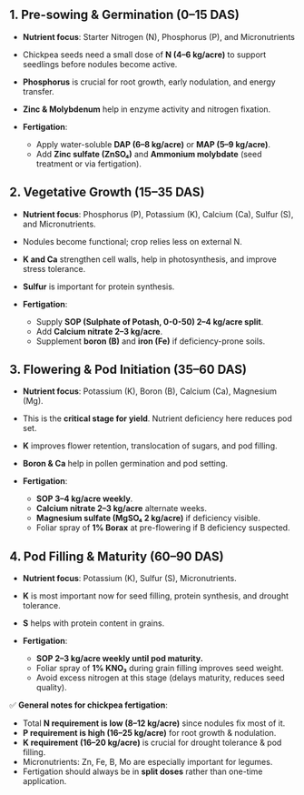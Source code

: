 ## 1. **Pre-sowing & Germination (0–15 DAS)**

* **Nutrient focus**: Starter Nitrogen (N), Phosphorus (P), and Micronutrients
* Chickpea seeds need a small dose of **N (4–6 kg/acre)** to support seedlings before nodules become active.
* **Phosphorus** is crucial for root growth, early nodulation, and energy transfer.
* **Zinc & Molybdenum** help in enzyme activity and nitrogen fixation.
* **Fertigation**:

  * Apply water-soluble **DAP (6–8 kg/acre)** or **MAP (5–9 kg/acre)**.
  * Add **Zinc sulfate (ZnSO₄)** and **Ammonium molybdate** (seed treatment or via fertigation).



## 2. **Vegetative Growth (15–35 DAS)**

* **Nutrient focus**: Phosphorus (P), Potassium (K), Calcium (Ca), Sulfur (S), and Micronutrients.
* Nodules become functional; crop relies less on external N.
* **K and Ca** strengthen cell walls, help in photosynthesis, and improve stress tolerance.
* **Sulfur** is important for protein synthesis.
* **Fertigation**:

  * Supply **SOP (Sulphate of Potash, 0-0-50) 2–4 kg/acre split**.
  * Add **Calcium nitrate 2–3 kg/acre**.
  * Supplement **boron (B)** and **iron (Fe)** if deficiency-prone soils.



## 3. **Flowering & Pod Initiation (35–60 DAS)**

* **Nutrient focus**: Potassium (K), Boron (B), Calcium (Ca), Magnesium (Mg).
* This is the **critical stage for yield**. Nutrient deficiency here reduces pod set.
* **K** improves flower retention, translocation of sugars, and pod filling.
* **Boron & Ca** help in pollen germination and pod setting.
* **Fertigation**:

  * **SOP 3–4 kg/acre weekly**.
  * **Calcium nitrate 2–3 kg/acre** alternate weeks.
  * **Magnesium sulfate (MgSO₄ 2 kg/acre)** if deficiency visible.
  * Foliar spray of **1% Borax** at pre-flowering if B deficiency suspected.



## 4. **Pod Filling & Maturity (60–90 DAS)**

* **Nutrient focus**: Potassium (K), Sulfur (S), Micronutrients.
* **K** is most important now for seed filling, protein synthesis, and drought tolerance.
* **S** helps with protein content in grains.
* **Fertigation**:

  * **SOP 2–3 kg/acre weekly until pod maturity.**
  * Foliar spray of **1% KNO₃** during grain filling improves seed weight.
  * Avoid excess nitrogen at this stage (delays maturity, reduces seed quality).



✅ **General notes for chickpea fertigation**:

* Total **N requirement is low (8–12 kg/acre)** since nodules fix most of it.
* **P requirement is high (16–25 kg/acre)** for root growth & nodulation.
* **K requirement (16–20 kg/acre)** is crucial for drought tolerance & pod filling.
* Micronutrients: Zn, Fe, B, Mo are especially important for legumes.
* Fertigation should always be in **split doses** rather than one-time application.


